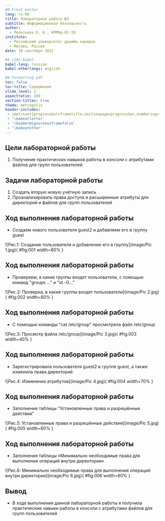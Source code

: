 ```yaml
---
## Front matter
lang: ru-RU
title: Лабораторная работа №3
subtitle: Информационная безопасность
author:
  - Леонтьева К. А., НПМбд-01-19
institute:
  - Российский университет дружбы народов
  - Москва, Россия
date: 18 сентября 2022

## i18n babel
babel-lang: russian
babel-otherlangs: english

## Formatting pdf
toc: false
toc-title: Содержание
slide_level: 2
aspectratio: 169
section-titles: true
theme: metropolis
header-includes:
 - \metroset{progressbar=frametitle,sectionpage=progressbar,numbering=fraction}
 - '\makeatletter'
 - '\beamer@ignorenonframefalse'
 - '\makeatother'
---
```


## Цели лабораторной работы

1) Получение практических навыков работы в консоли с атрибутами файлов для групп пользователей

## Задачи лабораторной работы
1) Создать вторую новую учётную запись
2) Проанализировать права доступа и расширенные атрибуты для директорий и файлов для групп пользователей

## Ход выполнения лабораторной работы
- Создаем нового пользователя guest2 и добавляем его в группу guest

![Рис.1: Создание пользователя и добавление его в группу](image/Pic 1.jpg){ #fig:001 width=80% }

## Ход выполнения лабораторной работы
- Проверяем, в какие группы входят пользователи, с помощью команд "groups ..." и "id -G..."

![Рис.2: Проверка, в какие группы входят пользователи](image/Pic 2.jpg){ #fig:002 width=80% }

## Ход выполнения лабораторной работы
- С помощью команды "cat /etc/group" просмотрела файл /etc/group

![Рис.3: Просмотр файла /etc/group](image/Pic 3.jpg){ #fig:003 width=40% }

## Ход выполнения лабораторной работы
- Зарегистрировала пользователя guest2 в группе guest, а также изменила права директорий

![Рис.4: Изменение атрибутов](image/Pic 4.jpg){ #fig:004 width=70% }

## Ход выполнения лабораторной работы
- Заполнение таблицы "Установленные права и разрешённые действия"

![Рис.5: Установленные права и разрешённые действия](image/Pic 5.jpg){ #fig:005 width=60% }

## Ход выполнения лабораторной работы
- Заполнение таблицы «Минимально необходимые права для выполнения операций внутри директории»

![Рис.6: Минимально необходимые права для выполнения операций внутри директории](image/Pic 6.jpg){ #fig:006 width=60% }


## Вывод
- В ходе выполнения данной лабораторной работы я получила практические навыки работы в консоли с атрибутами файлов для групп пользователей



